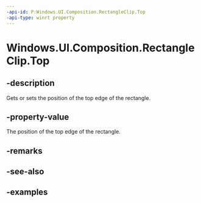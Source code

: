 ```yaml
---
-api-id: P:Windows.UI.Composition.RectangleClip.Top
-api-type: winrt property
---
```


# Windows.UI.Composition.RectangleClip.Top

<!--
public float Top { get; set; }
-->

## -description

Gets or sets the position of the top edge of the rectangle.

## -property-value

The position of the top edge of the rectangle.

## -remarks

## -see-also

## -examples


